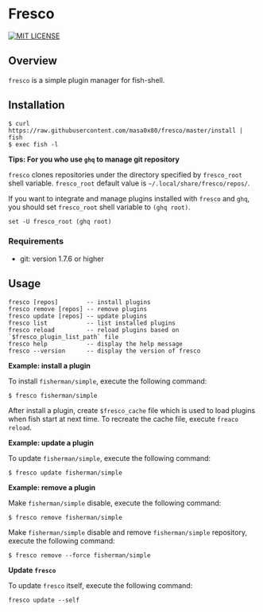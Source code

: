 # Fresco

[![MIT LICENSE](http://img.shields.io/badge/license-MIT-blue.svg?style=flat-square)](LICENSE)

## Overview

`fresco` is a simple plugin manager for fish-shell.

## Installation

```
$ curl https://raw.githubusercontent.com/masa0x80/fresco/master/install | fish
$ exec fish -l
```

**Tips: For you who use `ghq` to manage git repository**

`fresco` clones repositories under the directory specified by `fresco_root` shell variable.
`fresco_root` default value is `~/.local/share/fresco/repos/`.

If you want to integrate and manage plugins installed with `fresco` and `ghq`,
you should set `fresco_root` shell variable to `(ghq root)`.

```
set -U fresco_root (ghq root)
```

### Requirements

- git: version 1.7.6 or higher

## Usage

```
fresco [repos]        -- install plugins
fresco remove [repos] -- remove plugins
fresco update [repos] -- update plugins
fresco list           -- list installed plugins
fresco reload         -- reload plugins based on `$fresco_plugin_list_path` file
fresco help           -- display the help message
fresco --version      -- display the version of fresco
```

**Example: install a plugin**

To install `fisherman/simple`, execute the following command:

```
$ fresco fisherman/simple
```

After install a plugin, create `$fresco_cache` file which is used to load plugins when fish start at next time.
To recreate the cache file, execute `freaco reload`.

**Example: update a plugin**

To update `fisherman/simple`, execute the following command:

```
$ fresco update fisherman/simple
```

**Example: remove a plugin**

Make `fisherman/simple` disable, execute the following command:

```
$ fresco remove fisherman/simple
```

Make `fisherman/simple` disable and remove `fisherman/simple` repository, execute the following command:

```
$ fresco remove --force fisherman/simple
```

**Update `fresco`**

To update `fresco` itself, execute the following command:

```
fresco update --self
```
